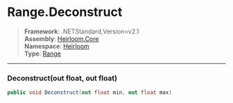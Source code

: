 # Range.Deconstruct

> **Framework**: .NETStandard,Version=v2.1  
> **Assembly**: [Heirloom.Core][0]  
> **Namespace**: [Heirloom][0]  
> **Type**: [Range][1]  

--------------------------------------------------------------------------------

### Deconstruct(out float, out float)

```cs
public void Deconstruct(out float min, out float max)
```

[0]: ..\Heirloom.Core.md
[1]: Heirloom.Range.md
